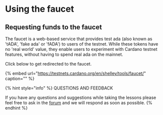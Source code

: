 # Using the faucet

## Requesting funds to the faucet

The faucet is a web-based service that provides test ada \(also known as 'tADA', 'fake ada' or 'fADA'\) to users of the testnet. While these tokens have no 'real world' value, they enable users to experiment with Cardano testnet features, without having to spend real ada on the mainnet.

Click below to get redirected to the faucet.

{% embed url="https://testnets.cardano.org/en/shelley/tools/faucet/" caption="" %}



{% hint style="info" %}
QUESTIONS AND FEEDBACK

  
If you have any questions and suggestions while taking the lessons please feel free to ask in the [forum](https://forum.cardano.org/c/english/operators-talk/119) and we will respond as soon as possible.
{% endhint %}


